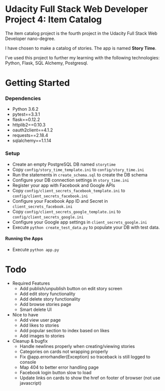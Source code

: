 # Udacity Full Stack Web Developer Project 4: Item Catalog
The item catalog project is the fourth project in the Udacity Full Stack Web Developer nano-degree.

I have chosen to make a catalog of stories. The app is named **Story Time**.

I've used this project to further my learning with the following technologies: Python, Flask, SQL Alchemy, Postgresql.

# Getting Started
### Dependencies
* Python 3.6.2
* pytest==3.3.1
* flask==0.12.2
* httplib2==0.10.3
* oauth2client==4.1.2
* requests==2.18.4
* sqlalchemy==1.1.14

### Setup
* Create an empty PostgreSQL DB named `storytime`
* Copy `config/story_time_template.ini` to `config/story_time.ini`
* Run the statements in `create_schema.sql` to create the DB schema
* Configure your DB connection settings in `story_time.ini`
* Register your app with Facebook and Google APIs
* Copy `config/client_secrets_facebook_template.ini` to `config/client_secrets_facebook.ini`
* Configure your Facebook App ID and Secret in `client_secrets_facebook.ini`
* Copy `config/client_secrets_google_template.ini` to `config/client_secrets_google.ini`
* Configure your Google app settings in `client_secrets_google.ini`
* Execute `python create_test_data.py` to populate your DB with test data.

#### Running the Apps
* Execute `python app.py`

# Todo
* Required Features
  * Add publish/unpublish button on edit story screen
  * Add edit story functionality
  * Add delete story functionality
  * Add browse stories page
  * Smart delete UI
* Nice to have
  * Add view user page
  * Add likes to stories
  * Add popular section to index based on likes
  * Add images to stories
* Cleanup & bugfix
  * Handle newlines properly when creating/viewing stories
  * Categories on cards not wrapping properly
  * Fix @app.errorhandler(Exception) so traceback is still logged to console
  * Map 404 to better error handling page
  * Facebook login button slow to load
  * Update links on cards to show the href on footer of browser (not use javascript)
